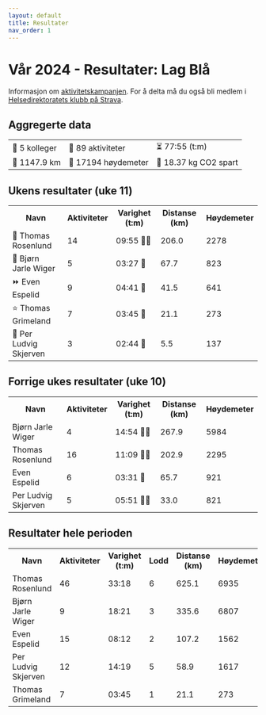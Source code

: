 ```yaml
---
layout: default
title: Resultater
nav_order: 1
---
```


# Vår 2024 - Resultater: Lag Blå

Informasjon om [aktivitetskampanjen](docs/info.md). For å delta må du også bli medlem i [Helsedirektoratets klubb på Strava](https://www.strava.com/clubs/754665).

<div id="aggregated data">
    <h2>Aggregerte data</h2>
    <table class='table-aggregated'>        <tr><td>👥 5 kolleger</td>        <td>🏁 89 aktiviteter</td>        <td>⏳ 77:55 (t:m)</td></tr>        <tr><td>📏 1147.9 km</td>        <td>🧗 17194 høydemeter</td>        <td>🌱 18.37 kg CO2 spart</td></tr>        </table>
</div>
<div id="current_week_results">
    <h2>Ukens resultater (uke 11)</h2>
    <table class='table'>        <tr><th>Navn</th>        <th>Aktiviteter</th>        <th>Varighet (t:m)</th>        <th>Distanse (km)</th>        <th>Høydemeter</th></tr><tr><td>🔺 Thomas Rosenlund</td><td>14</td><td>09:55 🎫🎫</td><td>206.0</td><td>2278</td></tr><tr><td>🔻 Bjørn Jarle Wiger</td><td>5</td><td>03:27 🎫</td><td>67.7</td><td>823</td></tr><tr><td>⏩ Even Espelid</td><td>9</td><td>04:41 🎫</td><td>41.5</td><td>641</td></tr><tr><td>⭐ Thomas Grimeland</td><td>7</td><td>03:45 🎫</td><td>21.1</td><td>273</td></tr><tr><td>🔻 Per Ludvig Skjerven</td><td>3</td><td>02:44 🎫</td><td>5.5</td><td>137</td></tr></table>
</div>
<div id="previous_week_results">
    <h2>Forrige ukes resultater (uke 10)</h2>
    <table class='table'>        <tr><th>Navn</th>        <th>Aktiviteter</th>        <th>Varighet (t:m)</th>        <th>Distanse (km)</th>        <th>Høydemeter</th></tr><tr><td>Bjørn Jarle Wiger</td><td>4</td><td>14:54 🎫🎫</td><td>267.9</td><td>5984</td></tr><tr><td>Thomas Rosenlund</td><td>16</td><td>11:09 🎫🎫</td><td>202.9</td><td>2295</td></tr><tr><td>Even Espelid</td><td>6</td><td>03:31 🎫</td><td>65.7</td><td>921</td></tr><tr><td>Per Ludvig Skjerven</td><td>5</td><td>05:51 🎫🎫</td><td>33.0</td><td>821</td></tr></table>
</div>
<div id="complete_results">
    <h2>Resultater hele perioden</h2>
    <table class='table'>        <tr><th>Navn</th>        <th>Aktiviteter</th>        <th>Varighet (t:m)</th>        <th>Lodd</th>        <th>Distanse (km)</th>        <th>Høydemeter</th></tr><tr><td>Thomas Rosenlund</td><td>46</td><td>33:18</td><td>6</td><td>625.1</td><td>6935</td></tr><tr><td>Bjørn Jarle Wiger</td><td>9</td><td>18:21</td><td>3</td><td>335.6</td><td>6807</td></tr><tr><td>Even Espelid</td><td>15</td><td>08:12</td><td>2</td><td>107.2</td><td>1562</td></tr><tr><td>Per Ludvig Skjerven</td><td>12</td><td>14:19</td><td>5</td><td>58.9</td><td>1617</td></tr><tr><td>Thomas Grimeland</td><td>7</td><td>03:45</td><td>1</td><td>21.1</td><td>273</td></tr></table>
</div>
